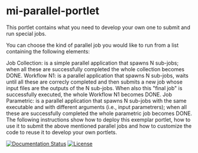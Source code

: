 # mi-parallel-portlet

This portlet contains what you need to develop your own one to submit and run special jobs.

You can choose the kind of parallel job you would like to run from a list containing the following elements:

Job Collection: is a simple parallel application that spawns N sub-jobs; when all these are successfully  completed the whole collection becomes DONE.
Workflow N1: is a parallel application that spawns N sub-jobs, waits until all these are correcly completed and then submits a new job whose input files are the outputs of the N sub-jobs. When also this "final job" is successfully executed, the whole Workflow N1 becomes DONE.
Job Parametric: is a parallel application that spawns N sub-jobs with the same executable and with different arguments (i.e., input parametrers); when all these are successfully completed the whole parametric job becomes DONE.
The following instructions show how to deploy this exemplar portlet, how to use it to submit the above mentioned parallel jobs and how to customize the code to reuse it to develop your own portlets.

[![Documentation Status](https://readthedocs.org/projects/csgf/badge/?version=latest)](http://csgf.readthedocs.org)
[![License](https://img.shields.io/github/license/csgf/semantic-search-portlet.svg?style?flat)](http://www.apache.org/licenses/LICENSE-2.0.txt)
